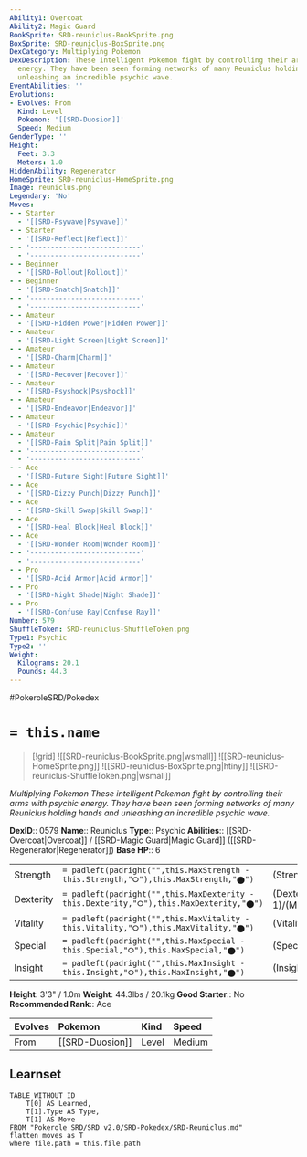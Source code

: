 ```yaml
---
Ability1: Overcoat
Ability2: Magic Guard
BookSprite: SRD-reuniclus-BookSprite.png
BoxSprite: SRD-reuniclus-BoxSprite.png
DexCategory: Multiplying Pokemon
DexDescription: These intelligent Pokemon fight by controlling their arms with psychic
  energy. They have been seen forming networks of many Reuniclus holding hands and
  unleashing an incredible psychic wave.
EventAbilities: ''
Evolutions:
- Evolves: From
  Kind: Level
  Pokemon: '[[SRD-Duosion]]'
  Speed: Medium
GenderType: ''
Height:
  Feet: 3.3
  Meters: 1.0
HiddenAbility: Regenerator
HomeSprite: SRD-reuniclus-HomeSprite.png
Image: reuniclus.png
Legendary: 'No'
Moves:
- - Starter
  - '[[SRD-Psywave|Psywave]]'
- - Starter
  - '[[SRD-Reflect|Reflect]]'
- - '---------------------------'
  - '---------------------------'
- - Beginner
  - '[[SRD-Rollout|Rollout]]'
- - Beginner
  - '[[SRD-Snatch|Snatch]]'
- - '---------------------------'
  - '---------------------------'
- - Amateur
  - '[[SRD-Hidden Power|Hidden Power]]'
- - Amateur
  - '[[SRD-Light Screen|Light Screen]]'
- - Amateur
  - '[[SRD-Charm|Charm]]'
- - Amateur
  - '[[SRD-Recover|Recover]]'
- - Amateur
  - '[[SRD-Psyshock|Psyshock]]'
- - Amateur
  - '[[SRD-Endeavor|Endeavor]]'
- - Amateur
  - '[[SRD-Psychic|Psychic]]'
- - Amateur
  - '[[SRD-Pain Split|Pain Split]]'
- - '---------------------------'
  - '---------------------------'
- - Ace
  - '[[SRD-Future Sight|Future Sight]]'
- - Ace
  - '[[SRD-Dizzy Punch|Dizzy Punch]]'
- - Ace
  - '[[SRD-Skill Swap|Skill Swap]]'
- - Ace
  - '[[SRD-Heal Block|Heal Block]]'
- - Ace
  - '[[SRD-Wonder Room|Wonder Room]]'
- - '---------------------------'
  - '---------------------------'
- - Pro
  - '[[SRD-Acid Armor|Acid Armor]]'
- - Pro
  - '[[SRD-Night Shade|Night Shade]]'
- - Pro
  - '[[SRD-Confuse Ray|Confuse Ray]]'
Number: 579
ShuffleToken: SRD-reuniclus-ShuffleToken.png
Type1: Psychic
Type2: ''
Weight:
  Kilograms: 20.1
  Pounds: 44.3
---
```


#PokeroleSRD/Pokedex

# `= this.name`

> [!grid]
> ![[SRD-reuniclus-BookSprite.png|wsmall]]
> ![[SRD-reuniclus-HomeSprite.png]]
> ![[SRD-reuniclus-BoxSprite.png|htiny]]
> ![[SRD-reuniclus-ShuffleToken.png|wsmall]]


*Multiplying Pokemon*
*These intelligent Pokemon fight by controlling their arms with psychic energy. They have been seen forming networks of many Reuniclus holding hands and unleashing an incredible psychic wave.*

**DexID**:: 0579
**Name**:: Reuniclus
**Type**:: Psychic
**Abilities**:: [[SRD-Overcoat|Overcoat]] / [[SRD-Magic Guard|Magic Guard]] ([[SRD-Regenerator|Regenerator]])
**Base HP**:: 6

|           |                                                                                        |                                          |
| --------- | -------------------------------------------------------------------------------------- | ---------------------------------------- |
| Strength  | `= padleft(padright("",this.MaxStrength - this.Strength,"⭘"),this.MaxStrength,"⬤")`    | (Strength::2)/(MaxStrength::4)   |
| Dexterity | `= padleft(padright("",this.MaxDexterity - this.Dexterity,"⭘"),this.MaxDexterity,"⬤")` | (Dexterity:: 1)/(MaxDexterity::3) |
| Vitality  | `= padleft(padright("",this.MaxVitality - this.Vitality,"⭘"),this.MaxVitality,"⬤")`    | (Vitality::2)/(MaxVitality::5)   |
| Special   | `= padleft(padright("",this.MaxSpecial - this.Special,"⭘"),this.MaxSpecial,"⬤")`       | (Special::3)/(MaxSpecial::7)     |
| Insight   | `= padleft(padright("",this.MaxInsight - this.Insight,"⭘"),this.MaxInsight,"⬤")`       | (Insight::2)/(MaxInsight::5)     |

**Height**: 3'3" / 1.0m
**Weight**: 44.3lbs / 20.1kg
**Good Starter**:: No
**Recommended Rank**:: Ace

| Evolves   | Pokemon         | Kind   | Speed   |
|:----------|:----------------|:-------|:--------|
| From      | [[SRD-Duosion]] | Level  | Medium  |

## Learnset

```dataview
TABLE WITHOUT ID
    T[0] AS Learned,
    T[1].Type AS Type,
    T[1] AS Move
FROM "Pokerole SRD/SRD v2.0/SRD-Pokedex/SRD-Reuniclus.md"
flatten moves as T
where file.path = this.file.path
```
